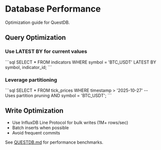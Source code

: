 # Database Performance

Optimization guide for QuestDB.

## Query Optimization

### Use LATEST BY for current values
\`\`\`sql
SELECT * FROM indicators
WHERE symbol = 'BTC_USDT'
LATEST BY symbol, indicator_id;
\`\`\`

### Leverage partitioning
\`\`\`sql
SELECT * FROM tick_prices
WHERE timestamp > '2025-10-27'  -- Uses partition pruning
  AND symbol = 'BTC_USDT';
\`\`\`

## Write Optimization

- Use InfluxDB Line Protocol for bulk writes (1M+ rows/sec)
- Batch inserts when possible
- Avoid frequent commits

See [QUESTDB.md](QUESTDB.md) for performance benchmarks.
